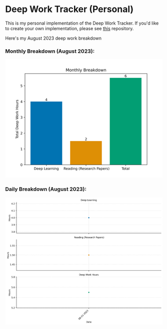 # Deep Work Tracker (Personal)

This is my personal implementation of the Deep Work Tracker. If you'd like to create your own implementation, please see [this](https://github.com/BMCARDONA/deep_work_tracker) repository.
 
Here's my August 2023 deep work breakdown
 ### Monthly Breakdown (August 2023): 
![Bar Chart](August_2023/figures/monthly_breakdown.png) 

 ### Daily Breakdown (August 2023): 
![Facet Plot](August_2023/figures/daily_breakdown.png)
